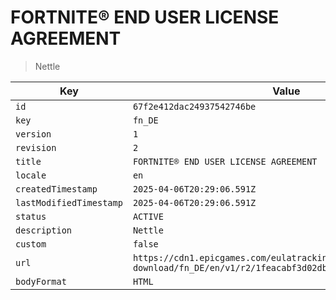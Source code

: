 # FORTNITE® END USER LICENSE AGREEMENT

> Nettle

| Key | Value |
| --- | ----- |
| `id` | `67f2e412dac24937542746be` |
| `key` | `fn_DE` |
| `version` | `1` |
| `revision` | `2` |
| `title` | `FORTNITE® END USER LICENSE AGREEMENT` |
| `locale` | `en` |
| `createdTimestamp` | `2025-04-06T20:29:06.591Z` |
| `lastModifiedTimestamp` | `2025-04-06T20:29:06.591Z` |
| `status` | `ACTIVE` |
| `description` | `Nettle` |
| `custom` | `false` |
| `url` | `https://cdn1.epicgames.com/eulatracking-download/fn_DE/en/v1/r2/1feacabf3d02dbc6fb3b67827bdaa0dd.pdf` |
| `bodyFormat` | `HTML` |
